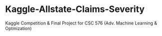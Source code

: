 # Kaggle-Allstate-Claims-Severity
Kaggle Competition &amp; Final Project for CSC 576 (Adv. Machine Learning &amp; Optmization)
